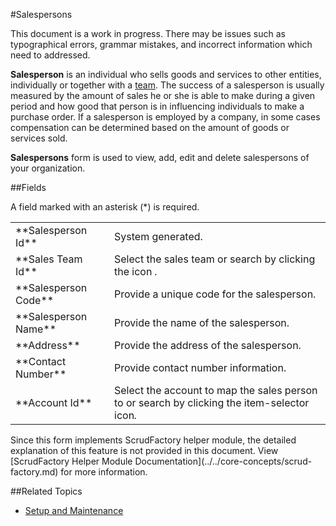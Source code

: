 #Salespersons

<div class="alert-box warn radius">
    This document is a work in progress. There may be issues such as typographical errors, 
    grammar mistakes, and incorrect information which need to addressed.
</div>

**Salesperson** is an individual who sells goods and services to other entities, individually or together with a [team](sales-team.md). The success of a salesperson is usually measured by the amount of sales he or she is able to make during a given period and how good that person is in influencing individuals to make a purchase order. If a salesperson is employed by a company, in some cases compensation can be determined based on the amount of goods or services sold.

**Salespersons** form is used to view, add, edit and delete salespersons of your organization.

##Fields

A field marked with an asterisk (*) is required.

<table>
	<tr>
		<td>**Salesperson Id**</td>
		<td>System generated.</td>
	</tr>
	<tr>
		<td>**Sales Team Id**</td>
		<td>Select the sales team or search by clicking the icon <i class="item-selector"><i>.</td>
	</tr>
	<tr>
		<td>**Salesperson Code**</td>
		<td>Provide a unique code for the salesperson.</td>
	</tr>
	<tr>
		<td>**Salesperson Name**</td>
		<td>Provide the name of the salesperson.</td>
	</tr>
	<tr>
		<td>**Address**</td>
		<td>Provide the address of the salesperson.</td>
	</tr>
	<tr>
		<td>**Contact Number**</td>
		<td>Provide contact number information. </td>
	</tr>
	<tr>
		<td>**Account Id**</td>
		<td>Select the account to map the sales person to or search by clicking the item-selector icon<i class="item-selector"><i>.</td></td>
	</tr>
</table>

<div class="alert-box scrud radius">
Since this form implements ScrudFactory helper module, the detailed explanation of this feature is not provided in this document. View [ScrudFactory Helper Module Documentation](../../core-concepts/scrud-factory.md) for more information.
</div>

##Related Topics
* [Setup and Maintenance](../setup-and-maintenance.md)
